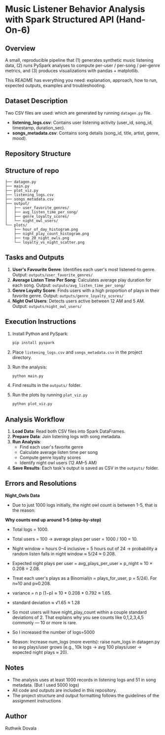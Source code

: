 # Music Listener Behavior Analysis with Spark Structured API (Hand-On-6)


## Overview
A small, reproducible pipeline that (1) generates synthetic music listening data, (2) runs PySpark analyses to compute per-user / per-song / per-genre metrics, and (3) produces visualizations with pandas + matplotlib.

This README has everything you need: explanation, approach, how to run, expected outputs, examples and troubleshooting.

## Dataset Description
Two CSV files are used: which are generated by running `datagen.py` file.
- **listening_logs.csv**: Contains user listening activity (user_id, song_id, timestamp, duration_sec).
- **songs_metadata.csv**: Contains song details (song_id, title, artist, genre, mood).

## Repository Structure
## Structure of repo
```
├── datagen.py
├── main.py
├── plot_viz.py
├── listening_logs.csv
├── songs_metadata.csv
├── output/
│   ├── user_favorite_genres/
│   ├── avg_listen_time_per_song/
│   ├── genre_loyalty_scores/
│   └── night_owl_users/
└── plots/
    ├── hour_of_day_histogram.png
    ├── night_play_count_histogram.png
    ├── top_20_night_owls.png
    └── loyalty_vs_night_scatter.png
```

## Tasks and Outputs
1. **User's Favourite Genre**: Identifies each user's most listened-to genre. Output: `outputs/user_favorite_genres/`
2. **Average Listen Time Per Song**: Calculates average play duration for each song. Output: `outputs/avg_listen_time_per_song/`
3. **Genre Loyalty Score**: Finds users with a high proportion of plays in their favorite genre. Output: `outputs/genre_loyalty_scores/`
4. **Night Owl Users**: Detects users active between 12 AM and 5 AM. Output: `outputs/night_owl_users/`

## Execution Instructions
1. Install Python and PySpark:
   ```bash
   pip install pyspark
   ```
2. Place `listening_logs.csv` and `songs_metadata.csv` in the project directory.
3. Run the analysis:
   ```bash
   python main.py
   ```
4. Find results in the `outputs/` folder.
  
5. Run the plots by running  `plot_viz.py`
   ```bash
   python plot_viz.py
   ```
## Analysis Workflow
1. **Load Data**: Read both CSV files into Spark DataFrames.
2. **Prepare Data**: Join listening logs with song metadata.
3. **Run Analysis**:
   - Find each user's favorite genre
   - Calculate average listen time per song
   - Compute genre loyalty scores
   - Identify night owl users (12 AM–5 AM)
4. **Save Results**: Each task's output is saved as CSV in the `outputs/` folder.

## Errors and Resolutions
**Night_Owls Data**
- Due to just 1000 logs initially, the night owl count is between 1-5, that is the reason:
  
**Why counts end up around 1–5 (step-by-step)**
   - Total logs = 1000.
   - Total users = 100 → average plays per user = 1000 / 100 = 10.
   -  Night window = hours 0–4 inclusive = 5 hours out of 24 → probability a random listen falls in night window ≈ 5/24 ≈ 0.208.
   -  Expected night plays per user = avg_plays_per_user × p_night ≈ 10 × 0.208 = 2.08.
   -  Treat each user's plays as a Binomial(n = plays_for_user, p = 5/24). For n≈10 and p≈0.208.
   -  variance = n p (1−p) ≈ 10 * 0.208 * 0.792 ≈ 1.65.
   -  standard deviation ≈ √1.65 ≈ 1.28
   -  So most users will have night_play_count within a couple standard deviations of 2. That explains why you see counts like 0,1,2,3,4,5 commonly — 10 or more is rare.

- So I increased the number of logs=5000
- Reason: Increase num_logs (more events): raise num_logs in datagen.py so avg plays/user grows (e.g., 10k logs → avg 100 plays/user → expected night plays ≈ 20).

## Notes
- The analysis uses at least 1000 records in listening logs and 51 in song metadata. (But I used 5000 logs)
- All code and outputs are included in this repository.
- The project structure and output formatting follows the guidelines of the assignment instructions

## Author
Ruthwik Dovala
